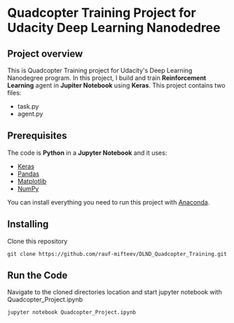 # Quadcopter Training Project for Udacity Deep Learning Nanodedree 

## Project overview
This is Quadcopter Training project for Udacity's Deep Learning Nanodegree program. In this project, I build and train **Reinforcement Learning** agent in **Jupiter Notebook** using **Keras**. This project contains two files:

* task.py
* agent.py


## Prerequisites
The code is **Python** in a **Jupyter Notebook** and it uses:

* [Keras](https://keras.io/)
* [Pandas](https://pandas.pydata.org/)
* [Matplotlib](https://matplotlib.org/)
* [NumPy](http://www.numpy.org/)

You can install everything you need to run this project with [Anaconda](https://www.anaconda.com/).

## Installing
Clone this repository

`git clone https://github.com/rauf-mifteev/DLND_Quadcopter_Training.git`

## Run the Code
Navigate to the cloned directories location and start jupyter notebook with Quadcopter_Project.ipynb

`jupyter notebook Quadcopter_Project.ipynb`
